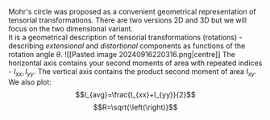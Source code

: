 Mohr's circle was proposed as a convenient geometrical representation of tensorial transformations.
There are two versions 2D and 3D but we will focus on the two dimensional variant.
\
It is a geometrical description of tensorial transformations (rotations) - describing *extensional* and *distortional* components as functions of the rotation angle $\theta$.
![[Pasted image 20240916220316.png|centre]]
The horizontal axis contains your second moments of area with repeated indices - $I_{xx}, I_{yy}$.
The vertical axis contains the product second moment of area $I_{xy}$.
\
We also plot:
$$I_{avg}=\frac{I_{xx}+I_{yy}}{2}$$
$$R=\sqrt{\left(\right)}$$
